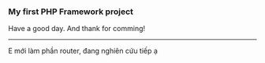 <!DOCTYPE html>
<html lang="en">
<head>
	<meta charset="UTF-8">
	<meta name="viewport" content="width=device-width, initial-scale=1.0">
	<title>Introduction</title>
	<link href="https://cdn.jsdelivr.net/npm/bootstrap@5.1.3/dist/css/bootstrap.min.css" rel="stylesheet" integrity="sha384-1BmE4kWBq78iYhFldvKuhfTAU6auU8tT94WrHftjDbrCEXSU1oBoqyl2QvZ6jIW3" crossorigin="anonymous">
    <link rel="stylesheet" href="https://pro.fontawesome.com/releases/v5.10.0/css/all.css" integrity="sha384-AYmEC3Yw5cVb3ZcuHtOA93w35dYTsvhLPVnYs9eStHfGJvOvKxVfELGroGkvsg+p" crossorigin="anonymous"/>
</head>
<body>
    <h3 class="text-center">My first PHP Framework project</h3>
    <div>
        <span>Have a good day.</span>
        <span>And thank for comming!</span>
    </div>
    <hr>
    <div>
        <p>E mới làm phần router, đang nghiên cứu tiếp ạ <i class="far fa-grin-alt"></i></p>
    </div>
</body>
</html>